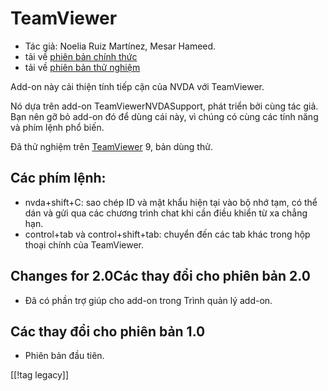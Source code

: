 # TeamViewer #

*	Tác giả: Noelia Ruiz Martínez, Mesar Hameed.
*	tải về [phiên bản chính thức][1]
*	tải về [phiên bản thử nghiệm][2]

Add-on này cải thiện tính tiếp cận của NVDA với TeamViewer.

Nó dựa trên add-on TeamViewerNVDASupport, phát triển bởi cùng tác giả. Bạn
nên gỡ bỏ add-on đó để dùng cái này, vì chúng có cùng các tính năng và phím
lệnh phổ biến.

Đã thử nghiệm trên [TeamViewer][3] 9, bản dùng thử.

## Các phím lệnh: ##

*	nvda+shift+C: sao chép ID và mật khẩu hiện tại vào bộ nhớ tạm, có thể dán
  và gửi qua các chương trình chat khi cần điều khiển từ xa chẳng hạn.
*	control+tab và control+shift+tab: chuyển đến các tab khác trong hộp thoại
  chính của TeamViewer.

## Changes for 2.0Các thay đổi cho phiên bản 2.0 ##
*	 Đã có phần trợ giúp cho add-on trong Trình quản lý add-on.

## Các thay đổi cho phiên bản 1.0 ##
*	 Phiên bản đầu tiên.

[[!tag legacy]]

[1]: https://addons.nvda-project.org/files/get.php?file=tv

[2]: https://addons.nvda-project.org/files/get.php?file=tv-dev

[3]: https://www.teamviewer.com

